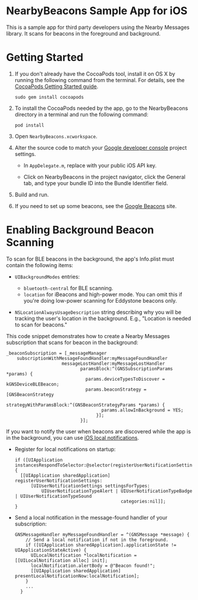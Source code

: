# NearbyBeacons Sample App for iOS

This is a sample app for third party developers using the Nearby Messages
library. It scans for beacons in the foreground and background.


# Getting Started

1. If you don't already have the CocoaPods tool, install it on OS X by running
the following command from the terminal. For details, see the [CocoaPods Getting
Started guide](https://guides.cocoapods.org/using/getting-started.html).

    `sudo gem install cocoapods`

2. To install the CocoaPods needed by the app, go to the NearbyBeacons directory
in a terminal and run the following command:

    `pod install`

3. Open ```NearbyBeacons.xcworkspace```.

4. Alter the source code to match your
[Google developer console](https://console.developers.google.com/) project
settings.

    * In ```AppDelegate.m```, replace *<insert API key here>* with your public
      iOS API key.

    * Click on NearbyBeacons in the project navigator, click the General tab,
      and type your bundle ID into the Bundle Identifier field.

5. Build and run.

6. If you need to set up some beacons, see the
[Google Beacons](https://developers.google.com/beacons/) site.


# Enabling Background Beacon Scanning

To scan for BLE beacons in the background, the app's Info.plist must contain the
following items:

* `UIBackgroundModes` entries:

    * `bluetooth-central` for BLE scanning.
    * `location` for iBeacons and high-power mode.  You can omit this if
      you're doing low-power scanning for Eddystone beacons only.

* `NSLocationAlwaysUsageDescription` string describing why you will be tracking
  the user's location in the background.  E.g., "Location is needed to scan for
  beacons."

This code snippet demonstrates how to create a Nearby Messages subscription that
scans for beacon in the background:

```
_beaconSubscription = [_messageManager
    subscriptionWithMessageFoundHandler:myMessageFoundHandler
                     messageLostHandler:myMessageLostHandler
                            paramsBlock:^(GNSSubscriptionParams *params) {
                              params.deviceTypesToDiscover = kGNSDeviceBLEBeacon;
                              params.beaconStrategy = [GNSBeaconStrategy
                                  strategyWithParamsBlock:^(GNSBeaconStrategyParams *params) {
                                    params.allowInBackground = YES;
                                  }];
                            }];
```

If you want to notify the user when beacons are discovered while the app is in
the background, you can use
[iOS local notifications](https://developer.apple.com/library/ios/documentation/NetworkingInternet/Conceptual/RemoteNotificationsPG/Chapters/WhatAreRemoteNotif.html).

* Register for local notifications on startup:

  ```
  if ([UIApplication instancesRespondToSelector:@selector(registerUserNotificationSettings:)]){
    [[UIApplication sharedApplication] registerUserNotificationSettings:
        [UIUserNotificationSettings settingsForTypes:
            UIUserNotificationTypeAlert | UIUserNotificationTypeBadge | UIUserNotificationTypeSound
                                          categories:nil]];
  }
  ```

* Send a local notification in the message-found handler of your
  subscription:

  ```
  GNSMessageHandler myMessageFoundHandler = ^(GNSMessage *message) {
      // Send a local notification if not in the foreground.
      if ([UIApplication sharedApplication].applicationState != UIApplicationStateActive) {
        UILocalNotification *localNotification = [[UILocalNotification alloc] init];
        localNotification.alertBody = @"Beacon found!";
        [[UIApplication sharedApplication] presentLocalNotificationNow:localNotification];
      }
      ...
    }
  ```
